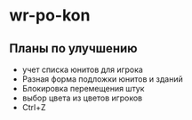 # wr-po-kon

## Планы по улучшению
* учет списка юнитов для игрока
* Разная форма подложки юнитов и зданий
* Блокировка перемещения штук
* выбор цвета из цветов игроков
* Ctrl+Z